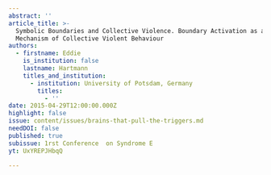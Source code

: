 ```yaml
---
abstract: ''
article_title: >-
  Symbolic Boundaries and Collective Violence. Boundary Activation as a Key
  Mechanism of Collective Violent Behaviour
authors:
  - firstname: Eddie
    is_institution: false
    lastname: Hartmann
    titles_and_institution:
      - institution: University of Potsdam, Germany
        titles:
          - ''
date: 2015-04-29T12:00:00.000Z
highlight: false
issue: content/issues/brains-that-pull-the-triggers.md
needDOI: false
published: true
subissue: 1rst Conference  on Syndrome E
yt: UxYREPJHbqQ

---
```

